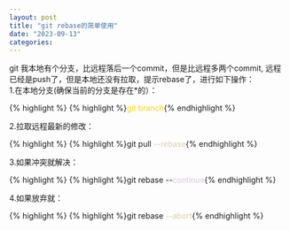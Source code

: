 ```yaml
---
layout: post
title: "git rebase的简单使用"
date: "2023-09-13"
categories: 
---
```

<p>git 我本地有个分支，比远程落后一个commit，但是比远程多两个commit, 远程已经是push了，但是本地还没有拉取，提示rebase了，进行如下操作：<br />
1.在本地分支(确保当前的分支是存在*的）：</p>

{% highlight %}
{% highlight %}<span style="color:#ffd700">git branch</span>{% endhighlight %}

<p>2.拉取远程最新的修改：</p>

{% highlight %}
{% highlight %}git pull <span style="color:#d4d0ab">--rebase</span>{% endhighlight %}

<p>3.如果冲突就解决：</p>

{% highlight %}
{% highlight %}git rebase --<span style="color:#dcc6e0">continue</span>{% endhighlight %}

<p>4.如果放弃就：</p>

{% highlight %}
{% highlight %}git rebase <span style="color:#d4d0ab">--abort</span>{% endhighlight %}

